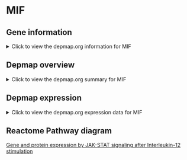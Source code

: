 <h1>MIF</h1>

<h2>Gene information</h2>
<details>
  <summary>Click to view the depmap.org information for MIF</summary>
  <iframe src="https://depmap.org/portal/gene/MIF?tab=about" style="border:none;width:100%;height:800px"></iframe>
</details>

<h2>Depmap overview</h2>
<details>
  <summary>Click to view the depmap.org summary for MIF</summary>
  <iframe src="https://depmap.org/portal/gene/MIF?tab=overview" style="border:none;width:100%;height:800px"></iframe>
</details>

<h2>Depmap expression</h2>
<details>
  <summary>Click to view the depmap.org expression data for MIF</summary>
  <iframe src="https://depmap.org/portal/gene/MIF?tab=characterization" style="border:none;width:100%;height:800px"></iframe>
</details>



<h2>Reactome Pathway diagram</h2>
<a href="https://reactome.org/PathwayBrowser/#/R-HSA-8950505" target="_BLANK">Gene and protein expression by JAK-STAT signaling after Interleukin-12 stimulation</a>



